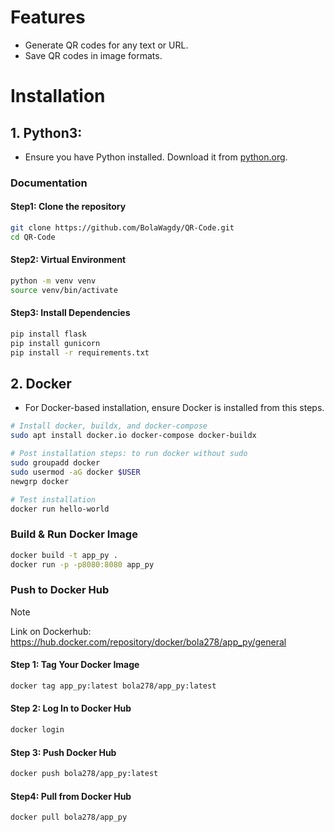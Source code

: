 # Features

- Generate QR codes for any text or URL.
- Save QR codes in image formats.

# Installation

## 1. Python3: 
- Ensure you have Python installed. Download it from [python.org](https://www.python.org/downloads/).

### Documentation

#### Step1: Clone the repository

```bash
git clone https://github.com/BolaWagdy/QR-Code.git
cd QR-Code
```

#### Step2: Virtual Environment

```bash
python -m venv venv
source venv/bin/activate
```

#### Step3: Install Dependencies

```bash
pip install flask
pip install gunicorn
pip install -r requirements.txt
```

## 2. Docker
- For Docker-based installation, ensure Docker is installed from this steps.

```bash
# Install docker, buildx, and docker-compose
sudo apt install docker.io docker-compose docker-buildx

# Post installation steps: to run docker without sudo
sudo groupadd docker
sudo usermod -aG docker $USER
newgrp docker

# Test installation
docker run hello-world
```
### Build & Run Docker Image

```bash
docker build -t app_py .
docker run -p -p8080:8080 app_py
```

### Push to Docker Hub
> [!NOTE]  
> Link on Dockerhub: https://hub.docker.com/repository/docker/bola278/app_py/general            

#### Step 1: Tag Your Docker Image

```bash
docker tag app_py:latest bola278/app_py:latest
```

#### Step 2: Log In to Docker Hub

```bash
docker login
```

#### Step 3: Push Docker Hub

```bash
docker push bola278/app_py:latest
```

#### Step4: Pull from Docker Hub

```bash
docker pull bola278/app_py
```